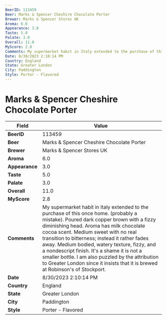 ```yaml
---
BeerID: 113459
Beer: Marks & Spencer Cheshire Chocolate Porter
Brewer: Marks & Spencer Stores UK
Aroma: 6.0
Appearance: 3.0
Taste: 5.0
Palate: 3.0
Overall: 11.0
MyScore: 2.8
Comments: My supermarket habit in Italy extended to the purchase of this once home. (probably a mistake). Poured dark copper brown with a fizzy diminishing head. Aroma has milk chocolate cocoa scent. Medium sweet with no real transition to bitterness; instead it rather fades away. Medium bodied, watery texture, fizzy, and a nondescript finish. It's a shame it is not a smaller bottle. I am also puzzled by the attribution to Greater London since it insists that it is brewed at Robinson's of Stockport.
Date: 8/30/2023 2:10:14 PM
Country: England
State: Greater London
City: Paddington
Style: Porter - Flavored
---
```


# Marks & Spencer Cheshire Chocolate Porter

| Field         | Value |
|---------------|-------|
| **BeerID** | 113459 |
| **Beer** | Marks & Spencer Cheshire Chocolate Porter |
| **Brewer** | Marks & Spencer Stores UK |
| **Aroma** | 6.0 |
| **Appearance** | 3.0 |
| **Taste** | 5.0 |
| **Palate** | 3.0 |
| **Overall** | 11.0 |
| **MyScore** | 2.8 |
| **Comments** | My supermarket habit in Italy extended to the purchase of this once home. (probably a mistake). Poured dark copper brown with a fizzy diminishing head. Aroma has milk chocolate cocoa scent. Medium sweet with no real transition to bitterness; instead it rather fades away. Medium bodied, watery texture, fizzy, and a nondescript finish. It's a shame it is not a smaller bottle. I am also puzzled by the attribution to Greater London since it insists that it is brewed at Robinson's of Stockport. |
| **Date** | 8/30/2023 2:10:14 PM |
| **Country** | England |
| **State** | Greater London |
| **City** | Paddington |
| **Style** | Porter - Flavored |
